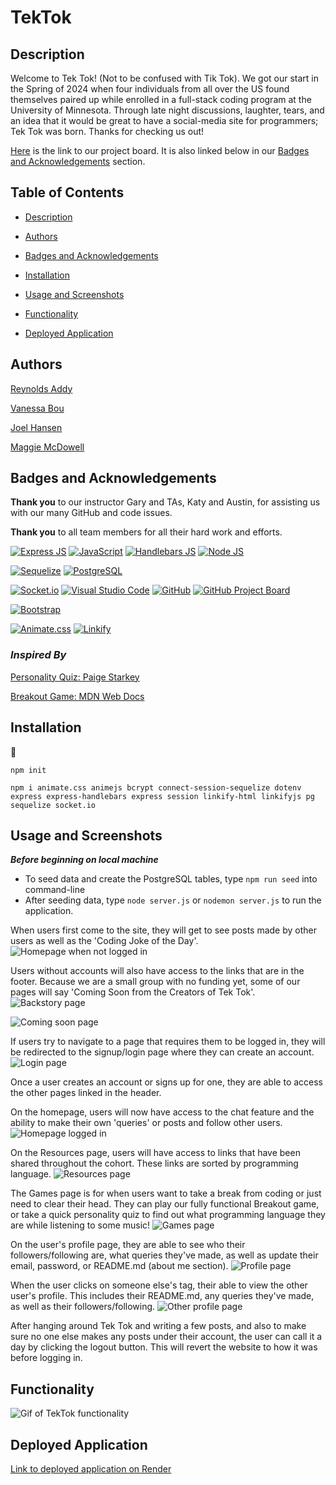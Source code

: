 # TekTok

## Description

Welcome to Tek Tok! (Not to be confused with Tik Tok). We got our start in the Spring of 2024 when four individuals from all over the US found themselves paired up while enrolled in a full-stack coding program at the University of Minnesota. Through late night discussions, laughter, tears, and an idea that it would be great to have a social-media site for programmers; Tek Tok was born. Thanks for checking us out! 

[Here](https://github.com/users/rvbouu/projects/1) is the link to our project board. It is also linked below in our [Badges and Acknowledgements](#badges-and-acknowledgements) section.

## Table of Contents

* [Description](#description)

* [Authors](#authors)

* [Badges and Acknowledgements](#badges-and-acknowledgements)

* [Installation](#installation)

* [Usage and Screenshots](#usage-and-screenshots)

* [Functionality](#functionality)

* [Deployed Application](#deployed-application)

## Authors

[Reynolds Addy](https://github.com/Reynoldscode)

[Vanessa Bou](https://github.com/rvbouu)

[Joel Hansen](https://github.com/JoelhansenMN)

[Maggie McDowell](https://github.com/magtron3030)

## Badges and Acknowledgements

**Thank you** to our instructor Gary and TAs, Katy and Austin, for assisting us with our many GitHub and code issues.

**Thank you** to all team members for all their hard work and efforts.

[![Express JS](https://img.shields.io/badge/Express%20js-000000?style=for-the-badge&logo=express&logoColor=white)](https://expressjs.com/)
[![JavaScript](https://img.shields.io/badge/JavaScript-323330?style=for-the-badge&logo=javascript&logoColor=F7DF1E)](https://www.javascript.com/)
[![Handlebars JS](https://img.shields.io/badge/Handlebars%20js-f0772b?style=for-the-badge&logo=handlebarsdotjs&logoColor=black)](https://handlebarsjs.com/)
[![Node JS](https://img.shields.io/badge/Node%20js-339933?style=for-the-badge&logo=nodedotjs&logoColor=white)](https://nodejs.org/en)

[![Sequelize](https://img.shields.io/badge/Sequelize-52B0E7?style=for-the-badge&logo=Sequelize&logoColor=white)](https://sequelize.org/)
[![PostgreSQL](https://img.shields.io/badge/PostgreSQL-316192?style=for-the-badge&logo=postgresql&logoColor=white)](https://www.postgresql.org/)

[![Socket.io](https://img.shields.io/badge/Socket.io-010101?&style=for-the-badge&logo=Socket.io&logoColor=white)](https://socket.io/)
[![Visual Studio Code](https://img.shields.io/badge/Visual_Studio_Code-0078D4?style=for-the-badge&logo=visual%20studio%20code&logoColor=white)](https://code.visualstudio.com/)
[![GitHub](https://img.shields.io/badge/GitHub-100000?style=for-the-badge&logo=github&logoColor=white)](https://github.com/)
[![GitHub Project Board](https://img.shields.io/badge/GitHub_Project_Board-100000?style=for-the-badge&logo=github&logoColor=white)](https://github.com/users/rvbouu/projects/1)

[![Bootstrap]( https://img.shields.io/badge/Bootstrap-563D7C?style=for-the-badge&logo=bootstrap&logoColor=white)](https://getbootstrap.com)

[![Animate.css](https://img.shields.io/badge/Animate.css-orange)](https://animate.style/)
[![Linkify](https://img.shields.io/badge/linkify-blue)](https://linkify.js.org/)

### *Inspired By*

[Personality Quiz: Paige Starkey](https://codepen.io/paigeellenstark/pen/MVGYWO)

[Breakout Game: MDN Web Docs](https://developer.mozilla.org/en-US/docs/Games/Tutorials/2D_Breakout_game_pure_JavaScript)

## Installation

💾

`npm init`

`npm i animate.css animejs bcrypt connect-session-sequelize
dotenv express express-handlebars express session linkify-html linkifyjs pg sequelize socket.io`

## Usage and Screenshots

***Before beginning on local machine***

- To seed data and create the PostgreSQL tables, type `npm run seed` into command-line
- After seeding data, type `node server.js` or `nodemon server.js` to run the application.

When users first come to the site, they will get to see posts made by other users as well as the 'Coding Joke of the Day'.
![Homepage when not logged in](./public/assets/readme_img/home-login.png)

Users without accounts will also have access to the links that are in the footer. Because we are a small group with no funding yet, some of our pages will say 'Coming Soon from the Creators of Tek Tok'.
![Backstory page](./public/assets/readme_img/backstory.png)

![Coming soon page](./public/assets/readme_img/comingsoon.png)

If users try to navigate to a page that requires them to be logged in, they will be redirected to the signup/login page where they can create an account.
![Login page](./public/assets/readme_img/login.png)

Once a user creates an account or signs up for one, they are able to access the other pages linked in the header.

On the homepage, users will now have access to the chat feature and the ability to make their own 'queries' or posts and follow other users. 
![Homepage logged in](./public/assets/readme_img/home-logout.png)

On the Resources page, users will have access to links that have been shared throughout the cohort. These links are sorted by programming language.
![Resources page](./public/assets/readme_img/resources.png)

The Games page is for when users want to take a break from coding or just need to clear their head. They can play our fully functional Breakout game, or take a quick personality quiz to find out what programming language they are while listening to some music!
![Games page](./public/assets/readme_img/games.png)

On the user's profile page, they are able to see who their followers/following are, what queries they've made, as well as update their email, password, or README.md (about me section).
![Profile page](./public/assets/readme_img/profile.png)

When the user clicks on someone else's tag, their able to view the other user's profile. This includes their README.md, any queries they've made, as well as their followers/following.
![Other profile page](./public/assets/readme_img/other-prof.png)

After hanging around Tek Tok and writing a few posts, and also to make sure no one else makes any posts under their account, the user can call it a day by clicking the logout button. This will revert the website to how it was before logging in.

## Functionality

![Gif of TekTok functionality](./public/assets/readme_img/tektok.gif)

## Deployed Application

[Link to deployed application on Render](https://tektok.onrender.com/)
